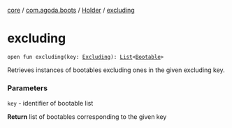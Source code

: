 [core](../../index.md) / [com.agoda.boots](../index.md) / [Holder](index.md) / [excluding](./excluding.md)

# excluding

`open fun excluding(key: `[`Excluding`](../-key/-excluding/index.md)`): `[`List`](https://kotlinlang.org/api/latest/jvm/stdlib/kotlin.collections/-list/index.html)`<`[`Bootable`](../-bootable/index.md)`>`

Retrieves instances of bootables excluding ones in the given excluding key.

### Parameters

`key` - identifier of bootable list

**Return**
list of bootables corresponding to the given key

